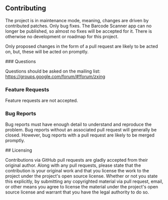 ## Contributing

The project is in maintenance mode, meaning, changes are driven by contributed patches.
Only bug fixes. The Barcode Scanner app can
no longer be published, so almost no fixes will be accepted for it.
There is otherwise no development or roadmap for this project.

Only proposed changes in the form of a pull request are likely to be acted on, but,
these will be acted on promptly.

### Questions

Questions should be asked on the mailing list:
https://groups.google.com/forum/#!forum/zxing

### Feature Requests

Feature requests are not accepted.

### Bug Reports

Bug reports must have enough detail to understand and reproduce the problem. 
Bug reports without an associated pull request will generally be closed. 
However, bug reports with a pull request are likely to be merged promptly.

## Licensing

Contributions via GitHub pull requests are gladly accepted from their original author.
Along with any pull requests, please state that the contribution is your original work and
that you license the work to the project under the project's open source license.
Whether or not you state this explicitly, by submitting any copyrighted material via
pull request, email, or other means you agree to license the material under the project's
open source license and warrant that you have the legal authority to do so.
